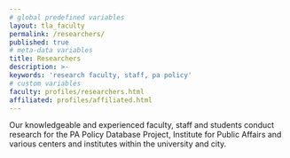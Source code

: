 ```yaml
---
# global predefined variables
layout: tla_faculty
permalink: /researchers/
published: true
# meta-data variables
title: Researchers
description: >-
keywords: 'research faculty, staff, pa policy'
# custom variables
faculty: profiles/researchers.html
affiliated: profiles/affiliated.html
---
```

Our knowledgeable and experienced faculty, staff and students conduct research for the PA Policy Database Project, Institute for Public Affairs and various centers and institutes within the university and city.
